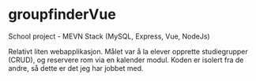 # groupfinderVue
School project - MEVN Stack (MySQL, Express, Vue, NodeJs) 


Relativt liten webapplikasjon. Målet var å la elever opprette studiegrupper (CRUD), og reservere rom via en kalender modul. Koden er isolert fra de andre, så dette er det jeg har jobbet med.
